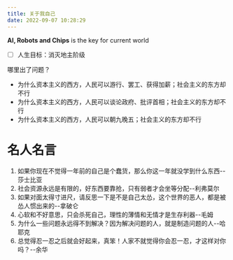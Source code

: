 ```yaml
---
title: 关于我自己
date: 2022-09-07 10:28:29
---
```


**AI, Robots and Chips** is the key for current world

- [ ] 人生目标：消灭地主阶级

哪里出了问题？
- 为什么资本主义的西方，人民可以游行、罢工、获得加薪；社会主义的东方却不行
- 为什么资本主义的西方，人民可以谈论政府、批评首相；社会主义的东方却不行
- 为什么资本主义的西方，人民可以朝九晚五；社会主义的东方却不行

# 名人名言
1. 如果你现在不觉得一年前的自己是个蠢货，那么你这一年就没学到什么东西--莎士比亚
2. 社会资源永远是有限的，好东西要靠抢，只有弱者才会坐等分配--利弗莫尔
3. 如果对面太得寸进尺，请反思一下是不是自己太怂，这个世界的恶人，都是被怂人惯出来的--拿破仑
4. 心软和不好意思，只会杀死自己，理性的薄情和无情才是生存利器--毛姆
5. 为什么一些问题永远得不到解决？因为解决问题的人，就是制造问题的人--哈耶克
6. 总觉得忍一忍之后就会好起来，真笨！人家不就觉得你会忍一忍，才这样对你吗？--余华
